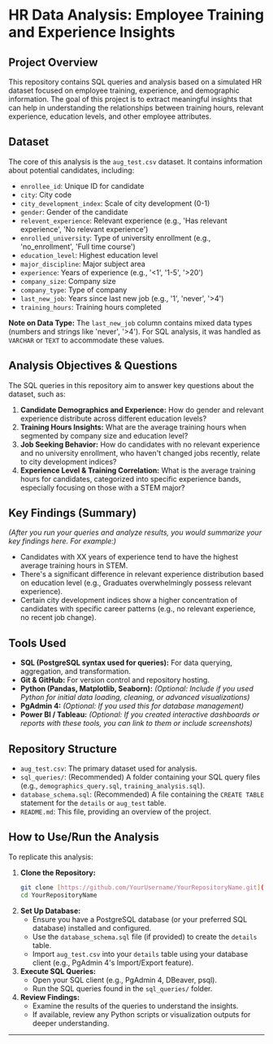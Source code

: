 
# HR Data Analysis: Employee Training and Experience Insights

## Project Overview

This repository contains SQL queries and analysis based on a simulated HR dataset focused on employee training, experience, and demographic information. The goal of this project is to extract meaningful insights that can help in understanding the relationships between training hours, relevant experience, education levels, and other employee attributes.

## Dataset

The core of this analysis is the `aug_test.csv` dataset. It contains information about potential candidates, including:

* `enrollee_id`: Unique ID for candidate
* `city`: City code
* `city_development_index`: Scale of city development (0-1)
* `gender`: Gender of the candidate
* `relevent_experience`: Relevant experience (e.g., 'Has relevant experience', 'No relevant experience')
* `enrolled_university`: Type of university enrollment (e.g., 'no_enrollment', 'Full time course')
* `education_level`: Highest education level
* `major_discipline`: Major subject area
* `experience`: Years of experience (e.g., '<1', '1-5', '>20')
* `company_size`: Company size
* `company_type`: Type of company
* `last_new_job`: Years since last new job (e.g., '1', 'never', '>4')
* `training_hours`: Training hours completed

**Note on Data Type:** The `last_new_job` column contains mixed data types (numbers and strings like 'never', '>4'). For SQL analysis, it was handled as `VARCHAR` or `TEXT` to accommodate these values.

## Analysis Objectives & Questions

The SQL queries in this repository aim to answer key questions about the dataset, such as:

1.  **Candidate Demographics and Experience:** How do gender and relevant experience distribute across different education levels?
2.  **Training Hours Insights:** What are the average training hours when segmented by company size and education level?
3.  **Job Seeking Behavior:** How do candidates with no relevant experience and no university enrollment, who haven't changed jobs recently, relate to city development indices?
4.  **Experience Level & Training Correlation:** What is the average training hours for candidates, categorized into specific experience bands, especially focusing on those with a STEM major?

## Key Findings (Summary)

*(After you run your queries and analyze results, you would summarize your key findings here. For example:)*

* Candidates with XX years of experience tend to have the highest average training hours in STEM.
* There's a significant difference in relevant experience distribution based on education level (e.g., Graduates overwhelmingly possess relevant experience).
* Certain city development indices show a higher concentration of candidates with specific career patterns (e.g., no relevant experience, no recent job change).

## Tools Used

* **SQL (PostgreSQL syntax used for queries):** For data querying, aggregation, and transformation.
* **Git & GitHub:** For version control and repository hosting.
* **Python (Pandas, Matplotlib, Seaborn):** *(Optional: Include if you used Python for initial data loading, cleaning, or advanced visualizations)*
* **PgAdmin 4:** *(Optional: If you used this for database management)*
* **Power BI / Tableau:** *(Optional: If you created interactive dashboards or reports with these tools, you can link to them or include screenshots)*

## Repository Structure

* `aug_test.csv`: The primary dataset used for analysis.
* `sql_queries/`: (Recommended) A folder containing your SQL query files (e.g., `demographics_query.sql`, `training_analysis.sql`).
* `database_schema.sql`: (Recommended) A file containing the `CREATE TABLE` statement for the `details` or `aug_test` table.
* `README.md`: This file, providing an overview of the project.

## How to Use/Run the Analysis

To replicate this analysis:

1.  **Clone the Repository:**
    ```bash
    git clone [https://github.com/YourUsername/YourRepositoryName.git](https://github.com/YourUsername/YourRepositoryName.git)
    cd YourRepositoryName
    ```
2.  **Set Up Database:**
    * Ensure you have a PostgreSQL database (or your preferred SQL database) installed and configured.
    * Use the `database_schema.sql` file (if provided) to create the `details` table.
    * Import `aug_test.csv` into your `details` table using your database client (e.g., PgAdmin 4's Import/Export feature).
3.  **Execute SQL Queries:**
    * Open your SQL client (e.g., PgAdmin 4, DBeaver, psql).
    * Run the SQL queries found in the `sql_queries/` folder.
4.  **Review Findings:**
    * Examine the results of the queries to understand the insights.
    * If available, review any Python scripts or visualization outputs for deeper understanding.

---

